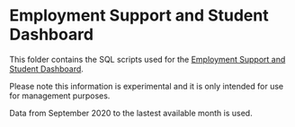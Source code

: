 # Employment Support and Student Dashboard
This folder contains the SQL scripts used for the [Employment Support and Student Dashboard](https://future.nhs.uk/NHSTalkingTherapies/view?objectID=42587056).

Please note this information is experimental and it is only intended for use for management purposes.

Data from September 2020 to the lastest available month is used.
